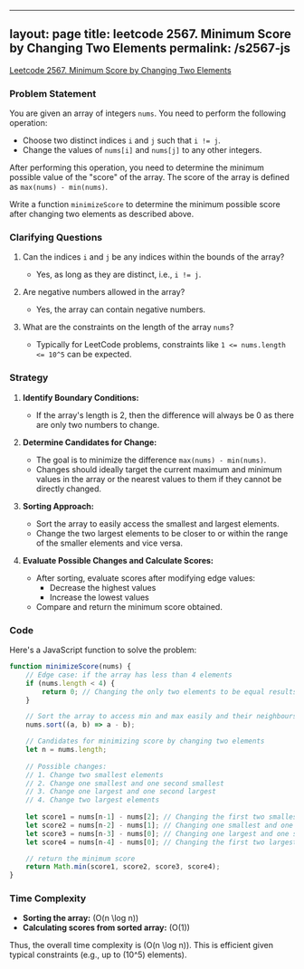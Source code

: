 
---
layout: page
title: leetcode 2567. Minimum Score by Changing Two Elements
permalink: /s2567-js
---
[Leetcode 2567. Minimum Score by Changing Two Elements](https://algoadvance.github.io/algoadvance/l2567)
### Problem Statement

You are given an array of integers `nums`. You need to perform the following operation:

- Choose two distinct indices `i` and `j` such that `i != j`.
- Change the values of `nums[i]` and `nums[j]` to any other integers.

After performing this operation, you need to determine the minimum possible value of the "score" of the array. The score of the array is defined as `max(nums) - min(nums)`.

Write a function `minimizeScore` to determine the minimum possible score after changing two elements as described above.

### Clarifying Questions

1. Can the indices `i` and `j` be any indices within the bounds of the array?
    - Yes, as long as they are distinct, i.e., `i != j`.
  
2. Are negative numbers allowed in the array?
    - Yes, the array can contain negative numbers.
  
3. What are the constraints on the length of the array `nums`?
    - Typically for LeetCode problems, constraints like `1 <= nums.length <= 10^5` can be expected.

### Strategy

1. **Identify Boundary Conditions:** 
    - If the array's length is 2, then the difference will always be 0 as there are only two numbers to change.
  
2. **Determine Candidates for Change:**
    - The goal is to minimize the difference `max(nums) - min(nums)`. 
    - Changes should ideally target the current maximum and minimum values in the array or the nearest values to them if they cannot be directly changed.
  
3. **Sorting Approach:**
    - Sort the array to easily access the smallest and largest elements.
    - Change the two largest elements to be closer to or within the range of the smaller elements and vice versa.
  
4. **Evaluate Possible Changes and Calculate Scores:**
    - After sorting, evaluate scores after modifying edge values:
        - Decrease the highest values
        - Increase the lowest values
    - Compare and return the minimum score obtained.

### Code

Here's a JavaScript function to solve the problem:

```javascript
function minimizeScore(nums) {
    // Edge case: if the array has less than 4 elements
    if (nums.length < 4) {
        return 0; // Changing the only two elements to be equal results in a zero difference
    }

    // Sort the array to access min and max easily and their neighbours
    nums.sort((a, b) => a - b);

    // Candidates for minimizing score by changing two elements
    let n = nums.length;
    
    // Possible changes:
    // 1. Change two smallest elements
    // 2. Change one smallest and one second smallest
    // 3. Change one largest and one second largest
    // 4. Change two largest elements
    
    let score1 = nums[n-1] - nums[2]; // Changing the first two smallest elements
    let score2 = nums[n-2] - nums[1]; // Changing one smallest and one second smallest
    let score3 = nums[n-3] - nums[0]; // Changing one largest and one second largest
    let score4 = nums[n-4] - nums[0]; // Changing the first two largest elements

    // return the minimum score
    return Math.min(score1, score2, score3, score4);
}
```

### Time Complexity

- **Sorting the array:** \(O(n \log n)\)
- **Calculating scores from sorted array:** \(O(1)\)

Thus, the overall time complexity is \(O(n \log n)\). This is efficient given typical constraints (e.g., up to \(10^5\) elements).